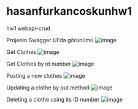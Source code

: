 # hasanfurkancoskunhw1
hw1 webapi-crud

Projenin Swagger UI'da görünümü
![image](https://user-images.githubusercontent.com/96010070/163414727-d78f7a16-851b-4055-8b3c-2271ff27d0af.png)

Get Clothes
![image](https://user-images.githubusercontent.com/96010070/163414994-476ca166-233e-4850-8eed-c337d8a4e7ac.png)

Get Clothes by id number
![image](https://user-images.githubusercontent.com/96010070/163415186-3b67d4e9-61e5-475a-91aa-c3ad2cc1b58c.png)

Posting a new clothes 
![image](https://user-images.githubusercontent.com/96010070/163415490-a93c17c5-4d1e-4705-8255-002be013a226.png)

Updating a clothe by put method
![image](https://user-images.githubusercontent.com/96010070/163415713-395fb150-3afb-4df0-9552-31967c3c8e41.png)

Deleting a clothe using its ID number
![image](https://user-images.githubusercontent.com/96010070/163415882-5e0b45c0-c9e2-4249-9f27-2d6c6cc882ae.png)

